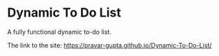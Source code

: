 # Dynamic To Do List
 A fully functional dynamic to-do list. 
 
The link to the site: https://pravar-gupta.github.io/Dynamic-To-Do-List/
